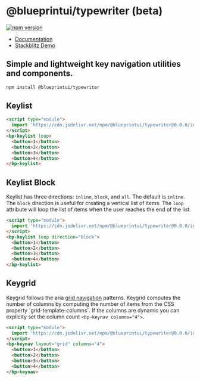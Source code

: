 # @blueprintui/typewriter (beta)

[![npm version](https://badge.fury.io/js/@blueprintui%2Ftypewriter.svg)](https://badge.fury.io/js/@blueprintui%2Ftypewriter)

- [Documentation](https://blueprintui.dev/typewriter)
- [Stackblitz Demo](https://stackblitz.com/edit/blueprintui-typewriter)

## Simple and lightweight key navigation utilities and components.

```bash
npm install @blueprintui/typewriter
```

## Keylist

```html
<script type="module">
  import 'https://cdn.jsdelivr.net/npm/@blueprintui/typewriter@0.0.0/include/keylist.js/+esm';
</script>
<bp-keylist loop>
  <button>1</button>
  <button>2</button>
  <button>3</button>
  <button>4</button>
</bp-keylist>
```

## Keylist Block

Keylist has three directions: `inline`, `block`, and `all`. The default is `inline`. The `block` direction is useful for creating a vertical list of items. The `loop` attribute will loop the list of items when the user reaches the end of the list.

```html
<script type="module">
  import 'https://cdn.jsdelivr.net/npm/@blueprintui/typewriter@0.0.0/include/keylist.js/+esm';
</script>
<bp-keylist loop direction="block">
  <button>1</button>
  <button>2</button>
  <button>3</button>
  <button>4</button>
</bp-keylist>
```

## Keygrid

Keygrid follows the aria [grid navigation](https://w3c.github.io/aria-practices/#gridNav_focus) patterns. Keygrid computes the number of columns by computing the number of items from the CSS property \`grid-template-columns\`. If the columns are dynamic you can explicity set the column count `<bp-keynav columns="4">`.

```html
<script type="module">
  import 'https://cdn.jsdelivr.net/npm/@blueprintui/typewriter@0.0.0/include/keynav.js/+esm';
</script>
<bp-keynav layout="grid" columns="4">
  <button>1</button>
  <button>2</button>
  <button>3</button>
  <button>4</button>
</bp-keynav>
```